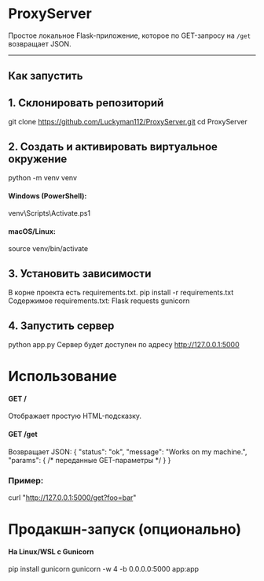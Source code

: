 # ProxyServer

Простое локальное Flask-приложение, которое по GET-запросу на `/get` возвращает JSON.

---

## Как запустить
## 1. Склонировать репозиторий  
git clone https://github.com/Luckyman112/ProxyServer.git
cd ProxyServer

## 2. Создать и активировать виртуальное окружение
python -m venv venv
#### Windows (PowerShell):
venv\Scripts\Activate.ps1
#### macOS/Linux:
source venv/bin/activate

## 3. Установить зависимости
В корне проекта есть requirements.txt.
pip install -r requirements.txt
  Содержимое requirements.txt:
  Flask
  requests
  gunicorn

## 4. Запустить сервер
python app.py
Сервер будет доступен по адресу http://127.0.0.1:5000

# Использование
#### GET /
Отображает простую HTML-подсказку.
#### GET /get
Возвращает JSON:
{
  "status": "ok",
  "message": "Works on my machine.",
  "params": { /* переданные GET-параметры */ }
}
### Пример:
curl "http://127.0.0.1:5000/get?foo=bar"

# Продакшн-запуск (опционально)
#### На Linux/WSL с Gunicorn
pip install gunicorn
gunicorn -w 4 -b 0.0.0.0:5000 app:app
